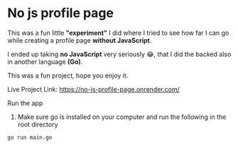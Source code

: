 # No js profile page

This was a fun little **"experiment"** I did where I tried to see how far I can go while creating a profile page **without JavaScript**.

I ended up taking **no JavaScript** very seriously 😂, that I did the backed also in another language **(Go)**.

This was a fun project, hope you enjoy it.

Live Project Link: https://no-js-profile-page.onrender.com/

Run the app

1. Make sure go is installed on your computer and run the following in the root directory

```bash
go run main.go
```
